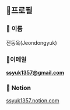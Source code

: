 ## 🪪프로필

### 👤 **이름**
전동욱(Jeondongyuk)

### 📧**이메일**
 [**ssyuk1357@gmail.com**](mailto:ssyuk1357@gmail.com)

### 📂 **Notion**
[ssyuk1357.notion.com](https://feline-staircase-9cf.notion.site/4a6730ab7a494eda9254eaffc4b44ed8?pvs=4)




